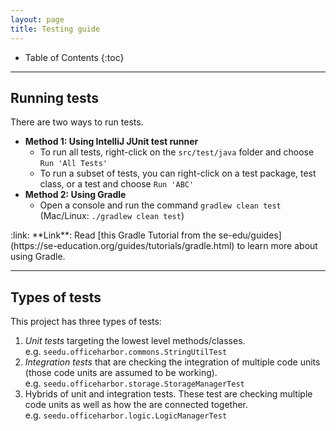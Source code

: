 ```yaml
---
layout: page
title: Testing guide
---
```


* Table of Contents
{:toc}

--------------------------------------------------------------------------------------------------------------------

## Running tests

There are two ways to run tests.

* **Method 1: Using IntelliJ JUnit test runner**
  * To run all tests, right-click on the `src/test/java` folder and choose `Run 'All Tests'`
  * To run a subset of tests, you can right-click on a test package,
    test class, or a test and choose `Run 'ABC'`
* **Method 2: Using Gradle**
  * Open a console and run the command `gradlew clean test` (Mac/Linux: `./gradlew clean test`)

<div markdown="span" class="alert alert-secondary">:link: **Link**: Read [this Gradle Tutorial from the se-edu/guides](https://se-education.org/guides/tutorials/gradle.html) to learn more about using Gradle.
</div>

--------------------------------------------------------------------------------------------------------------------

## Types of tests

This project has three types of tests:

1. *Unit tests* targeting the lowest level methods/classes.<br>
   e.g. `seedu.officeharbor.commons.StringUtilTest`
1. *Integration tests* that are checking the integration of multiple code units (those code units are assumed to be working).<br>
   e.g. `seedu.officeharbor.storage.StorageManagerTest`
1. Hybrids of unit and integration tests. These test are checking multiple code units as well as how the are connected together.<br>
   e.g. `seedu.officeharbor.logic.LogicManagerTest`
